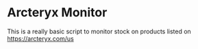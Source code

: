 # Arcteryx Monitor

This is a really basic script to monitor stock on products listed on https://arcteryx.com/us
